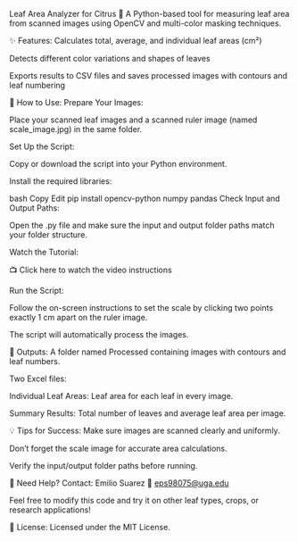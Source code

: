 Leaf Area Analyzer for Citrus 🍃
A Python-based tool for measuring leaf area from scanned images using OpenCV and multi-color masking techniques.

✨ Features:
Calculates total, average, and individual leaf areas (cm²)

Detects different color variations and shapes of leaves

Exports results to CSV files and saves processed images with contours and leaf numbering

🚀 How to Use:
Prepare Your Images:

Place your scanned leaf images and a scanned ruler image (named scale_image.jpg) in the same folder.

Set Up the Script:

Copy or download the script into your Python environment.

Install the required libraries:

bash
Copy
Edit
pip install opencv-python numpy pandas
Check Input and Output Paths:

Open the .py file and make sure the input and output folder paths match your folder structure.

Watch the Tutorial:

📺 Click here to watch the video instructions

Run the Script:

Follow the on-screen instructions to set the scale by clicking two points exactly 1 cm apart on the ruler image.

The script will automatically process the images.

📄 Outputs:
A folder named Processed containing images with contours and leaf numbers.

Two Excel files:

Individual Leaf Areas: Leaf area for each leaf in every image.

Summary Results: Total number of leaves and average leaf area per image.

💡 Tips for Success:
Make sure images are scanned clearly and uniformly.

Don’t forget the scale image for accurate area calculations.

Verify the input/output folder paths before running.

🙋 Need Help?
Contact: Emilio Suarez
📧 eps98075@uga.edu

Feel free to modify this code and try it on other leaf types, crops, or research applications!

📜 License:
Licensed under the MIT License.

